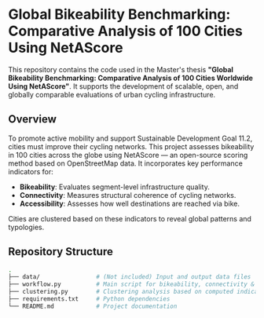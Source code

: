 # Global Bikeability Benchmarking: Comparative Analysis of 100 Cities Using NetAScore

This repository contains the code used in the Master's thesis **"Global Bikeability Benchmarking: Comparative Analysis of 100 Cities Worldwide Using NetAScore"**. It supports the development of scalable, open, and globally comparable evaluations of urban cycling infrastructure.

## Overview

To promote active mobility and support Sustainable Development Goal 11.2, cities must improve their cycling networks. This project assesses bikeability in 100 cities across the globe using NetAScore — an open-source scoring method based on OpenStreetMap data. It incorporates key performance indicators for:

- **Bikeability**: Evaluates segment-level infrastructure quality.
- **Connectivity**: Measures structural coherence of cycling networks.
- **Accessibility**: Assesses how well destinations are reached via bike.

Cities are clustered based on these indicators to reveal global patterns and typologies.

## Repository Structure

```bash
.
├── data/                # (Not included) Input and output data files
├── workflow.py          # Main script for bikeability, connectivity & accessibility computation
├── clustering.py        # Clustering analysis based on computed indicators
├── requirements.txt     # Python dependencies
└── README.md            # Project documentation

